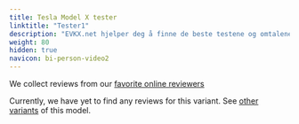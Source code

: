 ```yaml
---
title: Tesla Model X tester
linktitle: "Tester1"
description: "EVKX.net hjelper deg å finne de beste testene og omtalene av denne modellen. "
weight: 80
hidden: true
navicon: bi-person-video2
---
```

We collect reviews from our [favorite online reviewers](/guides/evreviewers/)

Currently, we have yet to find any reviews for this variant. See [other variants](../../) of this model. 
